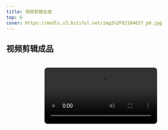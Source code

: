 ```yaml
---
title: 视频剪辑合成
top: 6
cover: https://modls.s3.bitiful.net/img2%2F82104637_p0.jpg
---
```

## 视频剪辑成品
<div align="center">
  <video 
    src="https://modls.s3.bitiful.net/void%2F0001-0250.mp4" 
    controls 
    style="max-width: 100%; border-radius: 8px; margin: 20px 0;"
  ></video>
</div>